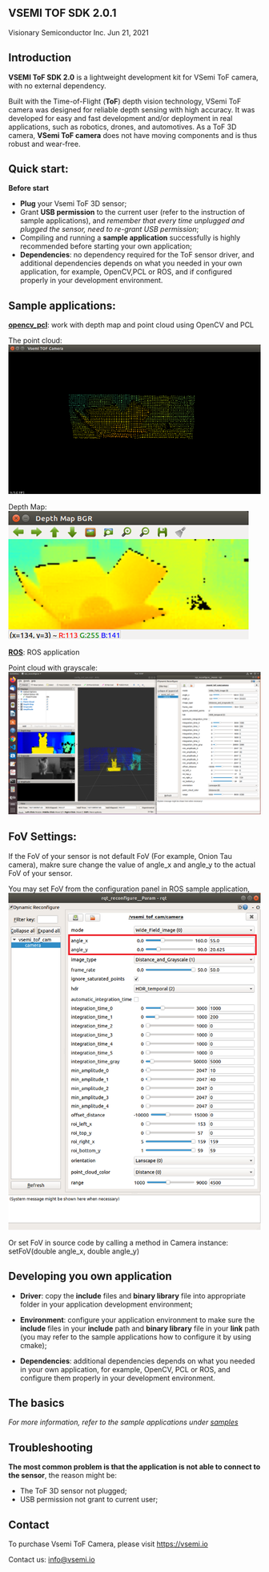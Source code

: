 ## VSEMI TOF SDK 2.0.1
Visionary Semiconductor Inc.
Jun 21, 2021

## Introduction

   **VSEMI ToF SDK 2.0** is a lightweight development kit for VSemi ToF camera, with no external dependency.

   Built with the Time-of-Flight (**ToF**) depth vision technology, VSemi ToF camera was designed for reliable depth sensing with high accuracy. 
   It was developed for easy and fast development and/or deployment in real applications, such as robotics, drones, and automotives. 
   As a ToF 3D camera, **VSemi ToF camera** does not have moving components and is thus robust and wear-free. 

## Quick start:

**Before start**
 - **Plug** your Vsemi ToF 3D sensor;
 - Grant **USB permission** to the current user (refer to the instruction of sample applications), and *remember that every time unplugged and plugged the sensor, need to re-grant USB permission*;
 - Compiling and running a **sample application** successfully is highly recommended before starting your own application;
 - **Dependencies**: no dependency required for the ToF sensor driver, and additional dependencies depends on what you needed in your own application, for example, OpenCV,PCL or ROS, and if configured properly in your development environment.

## Sample applications:

**[opencv_pcl](samples/opencv_pcl)**:                   work with depth map and point cloud using OpenCV and PCL

The point cloud:
![Image of opencv_pcl = Point cloud](samples/opencv_pcl/opencv_pcl_1.png)

Depth Map:
![Image of opencv_pcl = Point cloud](samples/opencv_pcl/opencv_pcl_2.png)

**[ROS](samples/ros)**: ROS application

Point cloud with grayscale:
![Image of ROS](samples/ros/screenshot.png)

## FoV Settings:

  If the FoV of your sensor is not default FoV (For example, Onion Tau camera), makre sure change the value of angle_x and angle_y to the actual FoV of your sensor.
  
  You may set FoV from the configuration panel in ROS sample application,
  ![FoV config](samples/ros/screenshot_config.png)

  Or set FoV in source code by calling a method in Camera instance: setFoV(double angle_x, double angle_y)

## Developing you own application

 - **Driver**: copy the **include** files and **binary library** file into appropriate folder in your application development environment;
 - **Environment**: configure your application environment to make sure the **include** files in your **include** path and **binary library** file in your **link** path (you may refer to the sample applications how to configure it by using cmake);

 - **Dependencies**: additional dependencies depends on what you needed in your own application, for example, OpenCV, PCL or ROS, and configure them properly in your development environment.

## The basics
*For more information, refer to the sample applications under [samples](samples/)*

## Troubleshooting

**The most common problem is that the application is not able to connect to the sensor**, the reason might be:

 - The ToF 3D sensor not plugged;
 - USB permission not grant to current user;

## Contact

To purchase Vsemi ToF Camera, please visit https://vsemi.io

Contact us: info@vsemi.io

